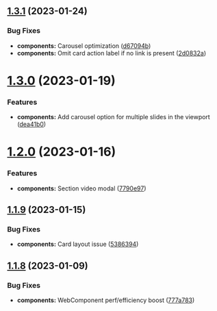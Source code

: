 ## [1.3.1](https://github.com/jacecotton/tcds/compare/v1.3.0...v1.3.1) (2023-01-24)


### Bug Fixes

* **components:** Carousel optimization ([d67094b](https://github.com/jacecotton/tcds/commit/d67094b6a19d2b0a5e51cc41665a0f79a1d50eda))
* **components:** Omit card action label if no link is present ([2d0832a](https://github.com/jacecotton/tcds/commit/2d0832a1a4134e9a4bb2bf900cacb0e7e9976b37))



# [1.3.0](https://github.com/jacecotton/tcds/compare/v1.2.0...v1.3.0) (2023-01-19)


### Features

* **components:** Add carousel option for multiple slides in the viewport ([dea41b0](https://github.com/jacecotton/tcds/commit/dea41b0a4a66fd19a71cd3e3332518ce5b246ab7))



# [1.2.0](https://github.com/jacecotton/tcds/compare/v1.1.9...v1.2.0) (2023-01-16)


### Features

* **components:** Section video modal ([7790e97](https://github.com/jacecotton/tcds/commit/7790e97b916d60ba8b684508d69a095a317d8805))



## [1.1.9](https://github.com/jacecotton/tcds/compare/v1.1.8...v1.1.9) (2023-01-15)


### Bug Fixes

* **components:** Card layout issue ([5386394](https://github.com/jacecotton/tcds/commit/5386394f734802744a64380f5e151b132fd8068a))



## [1.1.8](https://github.com/jacecotton/tcds/compare/v1.1.7...v1.1.8) (2023-01-09)


### Bug Fixes

* **components:** WebComponent perf/efficiency boost ([777a783](https://github.com/jacecotton/tcds/commit/777a78310f032175de14fd7a8a20ad942c60f41b))



